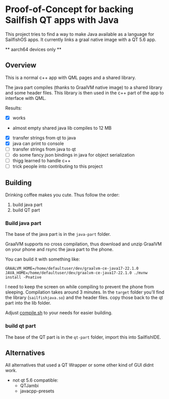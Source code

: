 # Proof-of-Concept for backing Sailfish QT apps with Java

This project tries to find a way to make Java available as a language for SailfishOS apps.
It currently links a graal native image with a QT 5.6 app.

** aarch64 devices only ** 

## Overview
This is a normal c++ app with QML pages and a shared library.

The java part compiles (thanks to GraalVM native image) to a shared library and some header files.
This library is then used in the c++ part of the app to interface with QML.

Results:
 - [x] works
 - almost empty shared java lib compiles to 12 MB
 - [x] transfer strings from qt to java
 - [x] java can print to console
 - [ ] transfer strings from java to qt
 - [ ] do some fancy json bindings in java for object serialization
 - [ ] thigg learned to handle c++
 - [ ] trick people into contributing to this project
## Building
Drinking coffee makes you cute. Thus follow the order:
 1. build java part
 2. build QT part

### Build java part
The base of the java part is in the `java-part` folder.

GraalVM supports no cross compilation, thus download and unzip GraalVM on your phone and rsync the java part to the phone.

You can build it with something like:
```
GRAALVM_HOME=/home/defaultuser/dev/graalvm-ce-java17-22.1.0 JAVA_HOME=/home/defaultuser/dev/graalvm-ce-java17-22.1.0 ./mvnw install -Pnative
```

I need to keep the screen on while compiling to prevent the phone from sleeping. Compilation takes around 3 minutes.
In the `target` folder you'll find the library (`sailfishjava.so`) and the header files. copy those back to the qt part into the lib folder.

Adjust [compile.sh](java-part/compile.sh) to your needs for easier building.

### build qt part

The base of the QT part is in the `qt-part` folder, import this into SailfishIDE.


## Alternatives
All alternatives that used a QT Wrapper or some other kind of GUI didnt work.

  - not qt 5.6 compatible:
    - QTJambi
    - javacpp-presets

